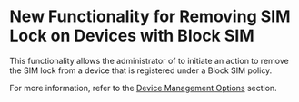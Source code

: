 # New Functionality for Removing SIM Lock on Devices with Block SIM

This functionality allows the administrator of to initiate an action to remove the SIM lock from a device that is registered under a Block SIM policy.

For more information, refer to the [Device Management Options](../../portal/dispositivos/list-of-devices/opcoes-de-gerenciamento-de-dispositivos.md) section.
